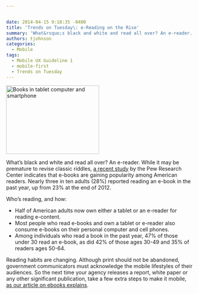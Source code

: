 ```yaml
---


date: 2014-04-15 9:18:35 -0400
title: 'Trends on Tuesday\: e-Reading on the Rise'
summary: 'What&rsquo;s black and white and read all over? An e-reader. While it may be premature to revise classic riddles, a recent study by the Pew Research Center indicates that e-books are gaining popularity among American readers. Nearly three in ten adults (28%) reported reading an e-book in the past year, up from 23% at the'
authors: tjohnson
categories:
  - Mobile
tags:
  - Mobile UX Guideline 1
  - mobile-first
  - Trends on Tuesday
---
```



<img class="size-full wp-image-150792" alt="Books in tablet computer and smartphone" src="https://s3.amazonaws.com/sitesusa/wp-content/uploads/sites/212/2014/04/250-x-185-Books-in-tablet-computer-and-smartphone-Oleksiy-Mark-iStock-Thinkstock-148442321.jpg" width="250" height="185" /> 

What’s black and white and read all over? An e-reader. While it may be premature to revise classic riddles, [a recent study](http://www.pewinternet.org/2014/01/16/e-reading-rises-as-device-ownership-jumps/) by the Pew Research Center indicates that e-books are gaining popularity among American readers. Nearly three in ten adults (28%) reported reading an e-book in the past year, up from 23% at the end of 2012.

Who’s reading, and how:

  * Half of American adults now own either a tablet or an e-reader for reading e-content.
  * Most people who read e-books and own a tablet or e-reader also consume e-books on their personal computer and cell phones.
  * Among individuals who read a book in the past year, 47% of those under 30 read an e-book, as did 42% of those ages 30-49 and 35% of readers ages 50-64.

Reading habits are changing. Although print should not be abandoned, government communicators must acknowledge the mobile lifestyles of their audiences. So the next time your agency releases a report, white paper or any other significant publication, take a few extra steps to make it mobile, [<span style="text-decoration: underline">as our article on ebooks explains</span>](https://www.WHATEVER/2014/03/07/creating-e-books-think-functionality-not-aesthetics/ "Creating E-Books: Think Functionality, Not Aesthetics").